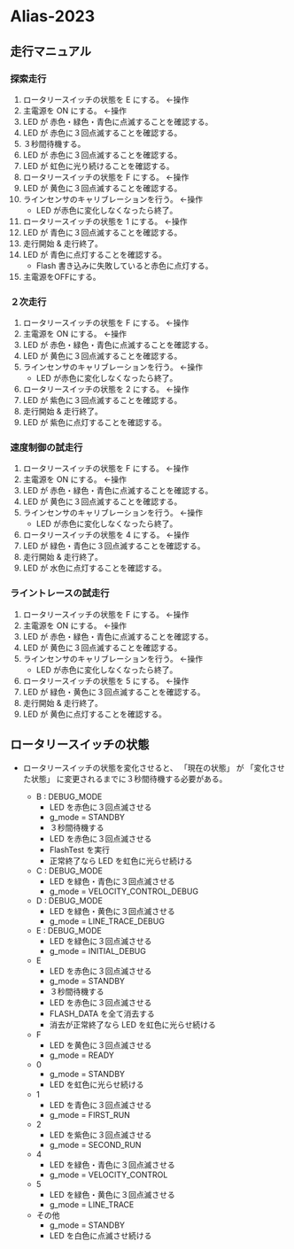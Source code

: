 # Alias-2023

## 走行マニュアル

### 探索走行

1. ロータリースイッチの状態を E にする。 ←操作
1. 主電源を ON にする。 ←操作
1. LED が 赤色・緑色・青色に点滅することを確認する。
1. LED が 赤色に３回点滅することを確認する。
1. ３秒間待機する。
1. LED が 赤色に３回点滅することを確認する。
1. LED が 虹色に光り続けることを確認する。
1. ロータリースイッチの状態を F にする。 ←操作
1. LED が 黄色に３回点滅することを確認する。
1. ラインセンサのキャリブレーションを行う。 ←操作
    + LED が赤色に変化しなくなったら終了。
1. ロータリースイッチの状態を 1 にする。 ←操作
1. LED が 青色に３回点滅することを確認する。
1. 走行開始 & 走行終了。
1. LED が 青色に点灯することを確認する。
    + Flash 書き込みに失敗していると赤色に点灯する。
1. 主電源をOFFにする。

### ２次走行

1. ロータリースイッチの状態を F にする。 ←操作
1. 主電源を ON にする。 ←操作
1. LED が 赤色・緑色・青色に点滅することを確認する。
1. LED が 黄色に３回点滅することを確認する。
1. ラインセンサのキャリブレーションを行う。 ←操作
    + LED が赤色に変化しなくなったら終了。
1. ロータリースイッチの状態を 2 にする。 ←操作
1. LED が 紫色に３回点滅することを確認する。
1. 走行開始 & 走行終了。
1. LED が 紫色に点灯することを確認する。

### 速度制御の試走行

1. ロータリースイッチの状態を F にする。 ←操作
1. 主電源を ON にする。 ←操作
1. LED が 赤色・緑色・青色に点滅することを確認する。
1. LED が 黄色に３回点滅することを確認する。
1. ラインセンサのキャリブレーションを行う。 ←操作
    + LED が赤色に変化しなくなったら終了。
1. ロータリースイッチの状態を 4 にする。 ←操作
1. LED が 緑色・青色に３回点滅することを確認する。
1. 走行開始 & 走行終了。
1. LED が 水色に点灯することを確認する。

### ライントレースの試走行

1. ロータリースイッチの状態を F にする。 ←操作
1. 主電源を ON にする。 ←操作
1. LED が 赤色・緑色・青色に点滅することを確認する。
1. LED が 黄色に３回点滅することを確認する。
1. ラインセンサのキャリブレーションを行う。 ←操作
    + LED が赤色に変化しなくなったら終了。
1. ロータリースイッチの状態を 5 にする。 ←操作
1. LED が 緑色・黄色に３回点滅することを確認する。
1. 走行開始 & 走行終了。
1. LED が 黄色に点灯することを確認する。

## ロータリースイッチの状態

+ ロータリースイッチの状態を変化させると、
「現在の状態」 が 「変化させた状態」 に変更されるまでに３秒間待機する必要がある。

    + B : DEBUG_MODE
        + LED を赤色に３回点滅させる
        + g_mode = STANDBY
        + ３秒間待機する
        + LED を赤色に３回点滅させる
        + FlashTest を実行
        + 正常終了なら LED を虹色に光らせ続ける
    + C : DEBUG_MODE
        + LED を緑色・青色に３回点滅させる
        + g_mode = VELOCITY_CONTROL_DEBUG
    + D : DEBUG_MODE
        + LED を緑色・黄色に３回点滅させる
        + g_mode = LINE_TRACE_DEBUG
    + E : DEBUG_MODE
        + LED を緑色に３回点滅させる
        + g_mode = INITIAL_DEBUG
    + E
        + LED を赤色に３回点滅させる
        + g_mode = STANDBY
        + ３秒間待機する
        + LED を赤色に３回点滅させる
        + FLASH_DATA を全て消去する
        + 消去が正常終了なら LED を虹色に光らせ続ける
    + F
        + LED を黄色に３回点滅させる
        + g_mode = READY
    + 0
        + g_mode = STANDBY
        + LED を虹色に光らせ続ける
    + 1
        + LED を青色に３回点滅させる
        + g_mode = FIRST_RUN
    + 2 
        + LED を紫色に３回点滅させる
        + g_mode = SECOND_RUN
    + 4
        + LED を緑色・青色に３回点滅させる
        + g_mode = VELOCITY_CONTROL
    + 5
        + LED を緑色・黄色に３回点滅させる
        + g_mode = LINE_TRACE
    + その他
        + g_mode = STANDBY
        + LED を白色に点滅させ続ける
